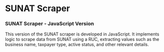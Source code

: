 # SUNAT Scraper

### SUNAT Scraper - JavaScript Version
This version of the SUNAT scraper is developed in JavaScript. It implements logic to scrape data from SUNAT using a RUC, extracting values such as the business name, taxpayer type, active status, and other relevant details.
